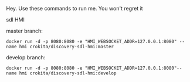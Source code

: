 Hey. Use these commands to run me. You won't regret it

sdl HMI

master branch:

```docker run -d -p 8080:8080 -e "HMI_WEBSOCKET_ADDR=127.0.0.1:8080" --name hmi crokita/discovery-sdl-hmi:master```

develop branch:

```docker run -d -p 8080:8080 -e "HMI_WEBSOCKET_ADDR=127.0.0.1:8080"--name hmi crokita/discovery-sdl-hmi:develop```